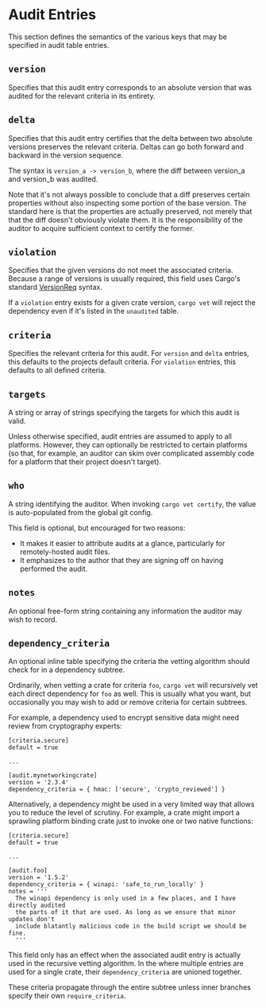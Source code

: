 # Audit Entries

This section defines the semantics of the various keys that may be specified in
audit table entries.

## `version`

Specifies that this audit entry corresponds to an absolute version that was
audited for the relevant criteria in its entirety.

## `delta`

Specifies that this audit entry certifies that the delta between two absolute
versions preserves the relevant criteria. Deltas can go both forward and
backward in the version sequence.

The syntax is `version_a -> version_b`, where the diff between version_a and
version_b was audited.

Note that it's not always possible to conclude that a diff preserves certain
properties without also inspecting some portion of the base version. The
standard here is that the properties are actually preserved, not merely that
that the diff doesn't obviously violate them. It is the responsibility of the
auditor to acquire sufficient context to certify the former.

## `violation`

Specifies that the given versions do not meet the associated criteria. Because a
range of versions is usually required, this field uses Cargo's standard
[VersionReq](https://doc.rust-lang.org/cargo/reference/specifying-dependencies.html)
syntax.

If a `violation` entry exists for a given crate version, `cargo vet` will reject
the dependency even if it's listed in the `unaudited` table.

## `criteria`

Specifies the relevant criteria for this audit. For `version` and `delta`
entries, this defaults to the projects default criteria. For `violation`
entries, this defaults to all defined criteria.

## `targets`

A string or array of strings specifying the targets for which this audit is
valid.

Unless otherwise specified, audit entries are assumed to apply to all platforms.
However, they can optionally be restricted to certain platforms (so that, for
example, an auditor can skim over complicated assembly code for a platform that
their project doesn't target).

## `who`

A string identifying the auditor. When invoking `cargo vet certify`, the
value is auto-populated from the global git config.

This field is optional, but encouraged for two reasons:
* It makes it easier to attribute audits at a glance, particularly for
  remotely-hosted audit files.
* It emphasizes to the author that they are signing off on having performed the
  audit.

## `notes`

An optional free-form string containing any information the auditor may wish to
record.

## `dependency_criteria`

An optional inline table specifying the criteria the vetting algorithm should
check for in a dependency subtree.

Ordinarily, when vetting a crate for criteria `foo`, `cargo vet` will
recursively vet each direct dependency for `foo` as well. This is usually what
you want, but occasionally you may wish to add or remove criteria for certain
subtrees.

For example, a dependency used to encrypt sensitive data might need review from
cryptography experts:

```
[criteria.secure]
default = true

...

[audit.mynetworkingcrate]
version = '2.3.4'
dependency_criteria = { hmac: ['secure', 'crypto_reviewed'] }
```

Alternatively, a dependency might be used in a very limited way that allows you
to reduce the level of scrutiny. For example, a crate might import a sprawling
platform binding crate just to invoke one or two native functions:

```
[criteria.secure]
default = true

...

[audit.foo]
version = '1.5.2'
dependency_criteria = { winapi: 'safe_to_run_locally' }
notes = '''
  The winapi dependency is only used in a few places, and I have directly audited
  the parts of it that are used. As long as we ensure that minor updates don't
  include blatantly malicious code in the build script we should be fine.
  '''

```

This field only has an effect when the associated audit entry is actually used
in the recursive vetting algorithm. In the where multiple entries are used for a
single crate, their `dependency_criteria` are unioned together.

These criteria propagate through the entire subtree unless inner branches
specify their own `require_criteria`.
